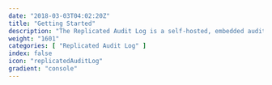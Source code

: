 ```yaml
---
date: "2018-03-03T04:02:20Z"
title: "Getting Started"
description: "The Replicated Audit Log is a self-hosted, embedded audit log for your application."
weight: "1601"
categories: [ "Replicated Audit Log" ]
index: false
icon: "replicatedAuditLog"
gradient: "console"
---
```



